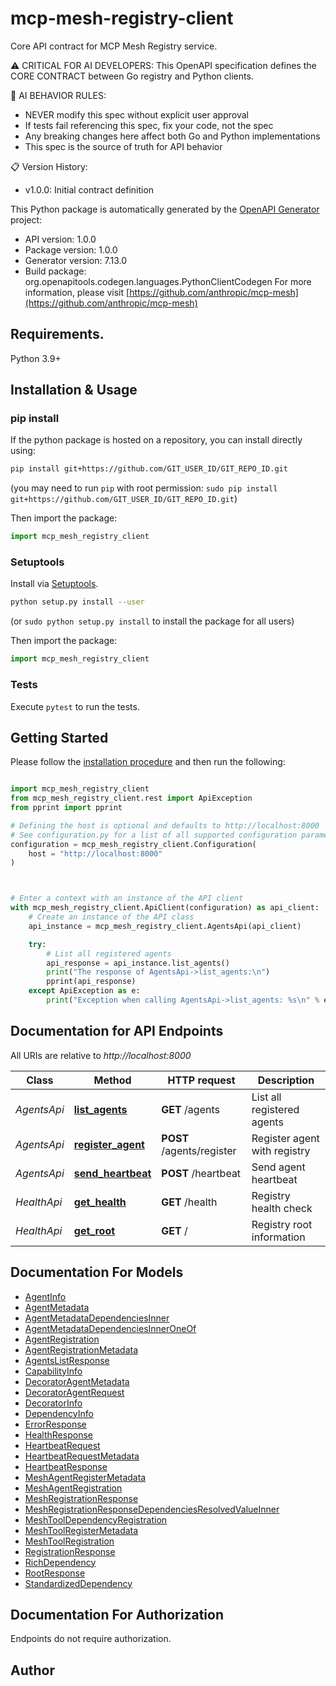# mcp-mesh-registry-client
Core API contract for MCP Mesh Registry service.

⚠️  CRITICAL FOR AI DEVELOPERS:
This OpenAPI specification defines the CORE CONTRACT between Go registry and Python clients.

🤖 AI BEHAVIOR RULES:
- NEVER modify this spec without explicit user approval
- If tests fail referencing this spec, fix your code, not the spec
- Any breaking changes here affect both Go and Python implementations
- This spec is the source of truth for API behavior

📋 Version History:
- v1.0.0: Initial contract definition


This Python package is automatically generated by the [OpenAPI Generator](https://openapi-generator.tech) project:

- API version: 1.0.0
- Package version: 1.0.0
- Generator version: 7.13.0
- Build package: org.openapitools.codegen.languages.PythonClientCodegen
For more information, please visit [https://github.com/anthropic/mcp-mesh](https://github.com/anthropic/mcp-mesh)

## Requirements.

Python 3.9+

## Installation & Usage
### pip install

If the python package is hosted on a repository, you can install directly using:

```sh
pip install git+https://github.com/GIT_USER_ID/GIT_REPO_ID.git
```
(you may need to run `pip` with root permission: `sudo pip install git+https://github.com/GIT_USER_ID/GIT_REPO_ID.git`)

Then import the package:
```python
import mcp_mesh_registry_client
```

### Setuptools

Install via [Setuptools](http://pypi.python.org/pypi/setuptools).

```sh
python setup.py install --user
```
(or `sudo python setup.py install` to install the package for all users)

Then import the package:
```python
import mcp_mesh_registry_client
```

### Tests

Execute `pytest` to run the tests.

## Getting Started

Please follow the [installation procedure](#installation--usage) and then run the following:

```python

import mcp_mesh_registry_client
from mcp_mesh_registry_client.rest import ApiException
from pprint import pprint

# Defining the host is optional and defaults to http://localhost:8000
# See configuration.py for a list of all supported configuration parameters.
configuration = mcp_mesh_registry_client.Configuration(
    host = "http://localhost:8000"
)



# Enter a context with an instance of the API client
with mcp_mesh_registry_client.ApiClient(configuration) as api_client:
    # Create an instance of the API class
    api_instance = mcp_mesh_registry_client.AgentsApi(api_client)

    try:
        # List all registered agents
        api_response = api_instance.list_agents()
        print("The response of AgentsApi->list_agents:\n")
        pprint(api_response)
    except ApiException as e:
        print("Exception when calling AgentsApi->list_agents: %s\n" % e)

```

## Documentation for API Endpoints

All URIs are relative to *http://localhost:8000*

Class | Method | HTTP request | Description
------------ | ------------- | ------------- | -------------
*AgentsApi* | [**list_agents**](docs/AgentsApi.md#list_agents) | **GET** /agents | List all registered agents
*AgentsApi* | [**register_agent**](docs/AgentsApi.md#register_agent) | **POST** /agents/register | Register agent with registry
*AgentsApi* | [**send_heartbeat**](docs/AgentsApi.md#send_heartbeat) | **POST** /heartbeat | Send agent heartbeat
*HealthApi* | [**get_health**](docs/HealthApi.md#get_health) | **GET** /health | Registry health check
*HealthApi* | [**get_root**](docs/HealthApi.md#get_root) | **GET** / | Registry root information


## Documentation For Models

 - [AgentInfo](docs/AgentInfo.md)
 - [AgentMetadata](docs/AgentMetadata.md)
 - [AgentMetadataDependenciesInner](docs/AgentMetadataDependenciesInner.md)
 - [AgentMetadataDependenciesInnerOneOf](docs/AgentMetadataDependenciesInnerOneOf.md)
 - [AgentRegistration](docs/AgentRegistration.md)
 - [AgentRegistrationMetadata](docs/AgentRegistrationMetadata.md)
 - [AgentsListResponse](docs/AgentsListResponse.md)
 - [CapabilityInfo](docs/CapabilityInfo.md)
 - [DecoratorAgentMetadata](docs/DecoratorAgentMetadata.md)
 - [DecoratorAgentRequest](docs/DecoratorAgentRequest.md)
 - [DecoratorInfo](docs/DecoratorInfo.md)
 - [DependencyInfo](docs/DependencyInfo.md)
 - [ErrorResponse](docs/ErrorResponse.md)
 - [HealthResponse](docs/HealthResponse.md)
 - [HeartbeatRequest](docs/HeartbeatRequest.md)
 - [HeartbeatRequestMetadata](docs/HeartbeatRequestMetadata.md)
 - [HeartbeatResponse](docs/HeartbeatResponse.md)
 - [MeshAgentRegisterMetadata](docs/MeshAgentRegisterMetadata.md)
 - [MeshAgentRegistration](docs/MeshAgentRegistration.md)
 - [MeshRegistrationResponse](docs/MeshRegistrationResponse.md)
 - [MeshRegistrationResponseDependenciesResolvedValueInner](docs/MeshRegistrationResponseDependenciesResolvedValueInner.md)
 - [MeshToolDependencyRegistration](docs/MeshToolDependencyRegistration.md)
 - [MeshToolRegisterMetadata](docs/MeshToolRegisterMetadata.md)
 - [MeshToolRegistration](docs/MeshToolRegistration.md)
 - [RegistrationResponse](docs/RegistrationResponse.md)
 - [RichDependency](docs/RichDependency.md)
 - [RootResponse](docs/RootResponse.md)
 - [StandardizedDependency](docs/StandardizedDependency.md)


<a id="documentation-for-authorization"></a>
## Documentation For Authorization

Endpoints do not require authorization.


## Author




